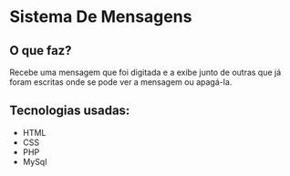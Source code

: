 # Sistema De Mensagens

## O que faz?
Recebe uma mensagem que foi digitada e a exibe junto de outras que já foram escritas onde se pode ver a mensagem ou apagá-la.

## Tecnologias usadas:
- HTML
- CSS
- PHP
- MySql
